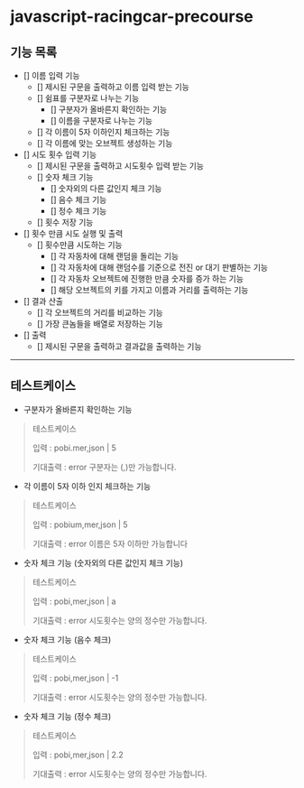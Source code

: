 # javascript-racingcar-precourse

## 기능 목록

- [] 이름 입력 기능
  - [] 제시된 구문을 출력하고 이름 입력 받는 기능
  - [] 쉼표를 구분자로 나누는 기능
    - [] 구분자가 올바른지 확인하는 기능
    - [] 이름을 구분자로 나누는 기능
  - [] 각 이름이 5자 이하인지 체크하는 기능
  - [] 각 이름에 맞는 오브젝트 생성하는 기능
- [] 시도 횟수 입력 기능
  - [] 제시된 구문을 출력하고 시도횟수 입력 받는 기능
  - [] 숫자 체크 기능
    - [] 숫자외의 다른 값인지 체크 기능
    - [] 음수 체크 기능
    - [] 정수 체크 기능
  - [] 횟수 저장 기능
- [] 횟수 만큼 시도 실행 및 출력
  - [] 횟수만큼 시도하는 기능
    - [] 각 자동차에 대해 랜덤을 돌리는 기능
    - [] 각 자동차에 대해 랜덤수를 기준으로 전진 or 대기 판별하는 기능
    - [] 각 자동차 오브젝트에 진행한 만큼 숫자를 증가 하는 기능
    - [] 해당 오브젝트의 키를 가지고 이름과 거리를 출력하는 기능
- [] 결과 산출
  - [] 각 오브젝트의 거리를 비교하는 기능
  - [] 가장 큰놈들을 배열로 저장하는 기능
- [] 출력
  - [] 제시된 구문을 출력하고 결과값을 출력하는 기능

---

## 테스트케이스

- 구분자가 올바른지 확인하는 기능

> 테스트케이스
>
> 입력 : pobi.mer,json | 5
>
> 기대출력 : error 구분자는 (,)만 가능합니다.

- 각 이름이 5자 이하 인지 체크하는 기능

> 테스트케이스
>
> 입력 : pobium,mer,json | 5
>
> 기대출력 : error 이름은 5자 이하만 가능합니다

- 숫자 체크 기능 (숫자외의 다른 값인지 체크 기능)

> 테스트케이스
>
> 입력 : pobi,mer,json | a
>
> 기대출력 : error 시도횟수는 양의 정수만 가능합니다.

- 숫자 체크 기능 (음수 체크)

> 테스트케이스
>
> 입력 : pobi,mer,json | -1
>
> 기대출력 : error 시도횟수는 양의 정수만 가능합니다.

- 숫자 체크 기능 (정수 체크)

> 테스트케이스
>
> 입력 : pobi,mer,json | 2.2
>
> 기대출력 : error 시도횟수는 양의 정수만 가능합니다.
